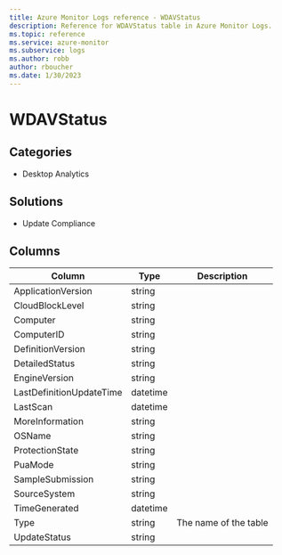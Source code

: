 ```yaml
---
title: Azure Monitor Logs reference - WDAVStatus
description: Reference for WDAVStatus table in Azure Monitor Logs.
ms.topic: reference
ms.service: azure-monitor
ms.subservice: logs
ms.author: robb
author: rboucher
ms.date: 1/30/2023
---
```


# WDAVStatus

 

## Categories

- Desktop Analytics
## Solutions

- Update Compliance




## Columns

| Column | Type | Description |
| --- | --- | --- |
| ApplicationVersion | string |  |
| CloudBlockLevel | string |  |
| Computer | string |  |
| ComputerID | string |  |
| DefinitionVersion | string |  |
| DetailedStatus | string |  |
| EngineVersion | string |  |
| LastDefinitionUpdateTime | datetime |  |
| LastScan | datetime |  |
| MoreInformation | string |  |
| OSName | string |  |
| ProtectionState | string |  |
| PuaMode | string |  |
| SampleSubmission | string |  |
| SourceSystem | string |  |
| TimeGenerated | datetime |  |
| Type | string | The name of the table |
| UpdateStatus | string |  |
